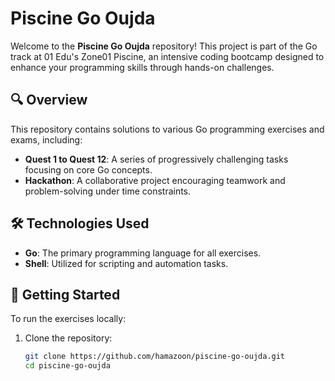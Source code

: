 # Piscine Go Oujda

Welcome to the **Piscine Go Oujda** repository! This project is part of the Go track at 01 Edu's Zone01 Piscine, an intensive coding bootcamp designed to enhance your programming skills through hands-on challenges.

## 🔍 Overview

This repository contains solutions to various Go programming exercises and exams, including:

- **Quest 1 to Quest 12**: A series of progressively challenging tasks focusing on core Go concepts.
- **Hackathon**: A collaborative project encouraging teamwork and problem-solving under time constraints.

## 🛠️ Technologies Used

- **Go**: The primary programming language for all exercises.
- **Shell**: Utilized for scripting and automation tasks.

## 🚀 Getting Started

To run the exercises locally:

1. Clone the repository:
   ```bash
   git clone https://github.com/hamazoon/piscine-go-oujda.git
   cd piscine-go-oujda

